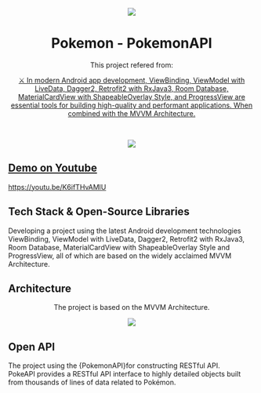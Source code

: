 <p align="center">
<img src="https://user-images.githubusercontent.com/85010162/150538692-6323d2fd-437e-45b0-946f-690a8ec5e829.png"/>
</p>

<h1 align="center">Pokemon - PokemonAPI</h1>

<p align="center">
  This project refered from: <a href="https://github.com/isayyeah/PokemonAPI"</a>

</p>

<p align="center">  
⚔️ In modern Android app development, ViewBinding, ViewModel with LiveData, Dagger2, Retrofit2 with RxJava3, Room Database, MaterialCardView with ShapeableOverlay Style, and ProgressView are essential tools for building high-quality and performant applications. When combined with the MVVM Architecture.
</p>
</br>

<p align="center">
<img src="https://user-images.githubusercontent.com/85010162/150537968-23b0f9fb-066b-4170-b1f6-5a76e0fd6d12.png"/>
</p>

## Demo on Youtube
https://youtu.be/K6ifTHvAMlU


## Tech Stack & Open-Source Libraries
Developing a project using the latest Android development technologies ViewBinding, ViewModel with LiveData, Dagger2, Retrofit2 with RxJava3, Room Database, MaterialCardView with ShapeableOverlay Style and ProgressView, all of which are based on the widely acclaimed MVVM Architecture.
## Architecture
<p align="center">
The project is based on the MVVM Architecture.
</p>

<p align="center">
<img src="https://user-images.githubusercontent.com/85010162/154807450-8bdb5a54-a998-41ab-96f0-50817cc6932a.png"/>
</p>

## Open API
The project using the {PokemonAPI}for constructing RESTful API.<br>
PokeAPI provides a RESTful API interface to highly detailed objects built from thousands of lines of data related to Pokémon.
